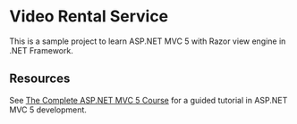 # Video Rental Service

This is a sample project to learn ASP.NET MVC 5 with Razor view engine in .NET Framework.

## Resources

See [The Complete ASP.NET MVC 5 Course](https://www.udemy.com/course/the-complete-aspnet-mvc-5-course/) for a guided
tutorial in ASP.NET MVC 5 development.
